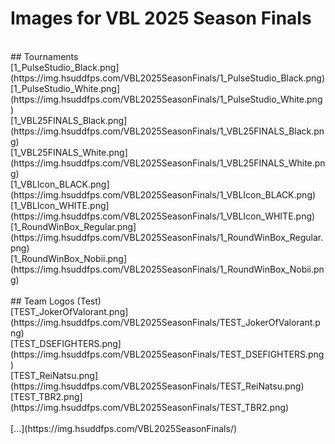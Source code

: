 # Images for VBL 2025 Season Finals
<br>
## Tournaments<br>
[1_PulseStudio_Black.png](https://img.hsuddfps.com/VBL2025SeasonFinals/1_PulseStudio_Black.png) <br>
[1_PulseStudio_White.png](https://img.hsuddfps.com/VBL2025SeasonFinals/1_PulseStudio_White.png)<br>
[1_VBL25FINALS_Black.png](https://img.hsuddfps.com/VBL2025SeasonFinals/1_VBL25FINALS_Black.png)<br>
[1_VBL25FINALS_White.png](https://img.hsuddfps.com/VBL2025SeasonFinals/1_VBL25FINALS_White.png)<br>
[1_VBLIcon_BLACK.png](https://img.hsuddfps.com/VBL2025SeasonFinals/1_VBLIcon_BLACK.png)<br>
[1_VBLIcon_WHITE.png](https://img.hsuddfps.com/VBL2025SeasonFinals/1_VBLIcon_WHITE.png)<br>
[1_RoundWinBox_Regular.png](https://img.hsuddfps.com/VBL2025SeasonFinals/1_RoundWinBox_Regular.png)<br>
[1_RoundWinBox_Nobii.png](https://img.hsuddfps.com/VBL2025SeasonFinals/1_RoundWinBox_Nobii.png)<br>
<br>
## Team Logos (Test)<br>
[TEST_JokerOfValorant.png](https://img.hsuddfps.com/VBL2025SeasonFinals/TEST_JokerOfValorant.png)<br>
[TEST_DSEFIGHTERS.png](https://img.hsuddfps.com/VBL2025SeasonFinals/TEST_DSEFIGHTERS.png)<br>
[TEST_ReiNatsu.png](https://img.hsuddfps.com/VBL2025SeasonFinals/TEST_ReiNatsu.png)<br>
[TEST_TBR2.png](https://img.hsuddfps.com/VBL2025SeasonFinals/TEST_TBR2.png)<br>
<br>
[...](https://img.hsuddfps.com/VBL2025SeasonFinals/)<br>

